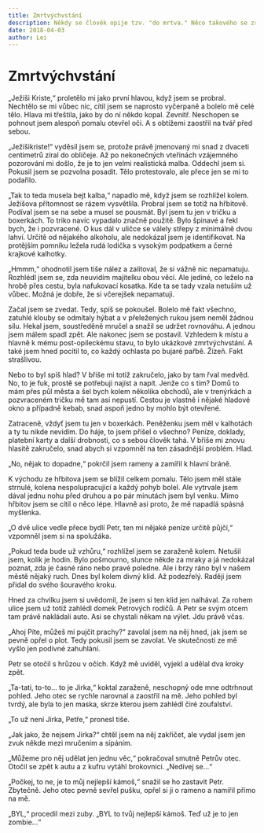 ```yaml
---
title: Zmrtvýchvstání
description: Někdy se člověk opije tzv. "do mrtva." Něco takového se zřejmě podařilo i Jirkovi. Navíc se vzbudil na hřbitově.
date: 2018-04-03
author: Lei
---
```


# Zmrtvýchvstání

„Ježíši Kriste,“ proletělo mi jako první hlavou, když jsem se probral. Nechtělo se mi vůbec nic, cítil jsem se naprosto vyčerpaně a bolelo mě celé tělo. Hlava mi třeštila, jako by do ní někdo kopal. Zevnitř. Neschopen se pohnout jsem alespoň pomalu otevřel oči. A s obtížemi zaostřil na tvář před sebou.

„Ježíšikriste!“ vyděsil jsem se, protože právě jmenovaný mi snad z dvaceti centimetrů zíral do obličeje. Až po nekonečných vteřinách vzájemného pozorování mi došlo, že je to jen velmi realistická malba. Oddechl jsem si. Pokusil jsem se pozvolna posadit. Tělo protestovalo, ale přece jen se mi to podařilo.

„Tak to teda musela bejt kalba,“ napadlo mě, když jsem se rozhlížel kolem. Ježíšova přítomnost se rázem vysvětlila. Probral jsem se totiž na hřbitově. Podíval jsem se na sebe a musel se pousmát. Byl jsem tu jen v tričku a boxerkách. To triko navíc vypadalo značně použitě. Bylo špinavé a řekl bych, že i pozvracené. O kus dál v uličce se válely střepy z minimálně dvou lahví. Určitě od nějakého alkoholu, ale nedokázal jsem je identifikovat. Na protějším pomníku ležela rudá lodička s vysokým podpatkem a černé krajkové kalhotky.

„Hmmm,“ ohodnotil jsem tiše nález a zalitoval, že si vážně nic nepamatuju. Rozhlédl jsem se, zda neuvidím majitelku obou věcí. Ale jediné, co leželo na hrobě přes cestu, byla nafukovací kosatka. Kde ta se tady vzala netuším už vůbec. Možná je dobře, že si včerejšek nepamatuji.

Začal jsem se zvedat. Tedy, spíš se pokoušel. Bolelo mě fakt všechno, zatuhlé klouby se odmítaly hýbat a v přeležených rukou jsem neměl žádnou sílu. Hekal jsem, soustředěně mručel a snažil se udržet rovnováhu. A jednou jsem málem spadl zpět. Ale nakonec jsem se postavil. Vzhledem k místu a hlavně k mému post-opileckému stavu, to bylo ukázkové zmrtvýchvstání. A také jsem hned pocítil to, co každý ochlasta po bujaré pařbě. Žízeň. Fakt strašlivou.

Nebo to byl spíš hlad? V břiše mi totiž zakručelo, jako by tam řval medvěd. No, to je fuk, prostě se potřebuji najíst a napít. Jenže co s tím? Domů to mám přes půl města a šel bych kolem několika obchodů, ale v trenýrkách a pozvraceném tričku mě tam asi nepustí. Cestou je vlastně i nějaké hladové okno a případně kebab, snad aspoň jedno by mohlo být otevřené.

Zatraceně, vždyť jsem tu jen v boxerkách. Peněženku jsem měl v kalhotách a ty tu nikde nevidím. Do háje, to jsem přišel o všechno? Peníze, doklady, platební karty a další drobnosti, co s sebou člověk tahá. V břiše mi znovu hlasitě zakručelo, snad abych si vzpomněl na ten zásadnější problém. Hlad.

„No, nějak to dopadne,“ pokrčil jsem rameny a zamířil k hlavní bráně.

K východu ze hřbitova jsem se blížil celkem pomalu. Tělo jsem měl stále strnulé, kolena nespolupracující a každý pohyb bolel. Ale vytrvale jsem dával jednu nohu před druhou a po pár minutách jsem byl venku. Mimo hřbitov jsem se cítil o něco lépe. Hlavně asi proto, že mě napadlá spásná myšlenka.

„O dvě ulice vedle přece bydlí Petr, ten mi nějaké peníze určitě půjčí,“ vzpomněl jsem si na spolužáka.

„Pokud teda bude už vzhůru,“ rozhlížel jsem se zaraženě kolem. Netušil jsem, kolik je hodin. Bylo pošmourno, slunce někde za mraky a já nedokázal poznat, zda je časné ráno nebo pravé poledne. Ale i brzy ráno byl v našem městě nějaký ruch. Dnes byl kolem divný klid. Až podezřelý. Raději jsem přidal do svého šouravého kroku.

Hned za chvilku jsem si uvědomil, že jsem si ten klid jen nalhával. Za rohem ulice jsem už totiž zahlédl domek Petrových rodičů. A Petr se svým otcem tam právě nakládali auto. Asi se chystali někam na výlet. Jdu právě včas.

„Ahoj Píte, můžeš mi pujčit prachy?“ zavolal jsem na něj hned, jak jsem se pevně opřel o plot. Tedy pokusil jsem se zavolat. Ve skutečnosti ze mě vyšlo jen podivné zahuhlání.

Petr se otočil s hrůzou v očích. Když mě uviděl, vyjekl a udělal dva kroky zpět.

„Ta-tati, to-to... to je Jirka,“ koktal zaraženě, neschopný ode mne odtrhnout pohled. Jeho otec se rychle narovnal a zaostřil na mě. Jeho pohled byl tvrdý, ale byla to jen maska, skrze kterou jsem zahlédl čiré zoufalství.

„To už není Jirka, Petře,“ pronesl tiše.

„Jak jako, že nejsem Jirka?“ chtěl jsem na něj zakřičet, ale vydal jsem jen zvuk někde mezi mručením a sípáním.

„Můžeme pro něj udělat jen jednu věc,“ pokračoval smutně Petrův otec. Otočil se zpět k autu a z kufru vytáhl brokovnici. „Nedívej se...“

„Počkej, to ne, je to můj nejlepší kámoš,“ snažil se ho zastavit Petr. Zbytečně. Jeho otec pevně sevřel pušku, opřel si ji o rameno a namířil přímo na mě.

„BYL,“ procedil mezi zuby. „BYL to tvůj nejlepší kámoš. Teď už je to jen zombie...“
